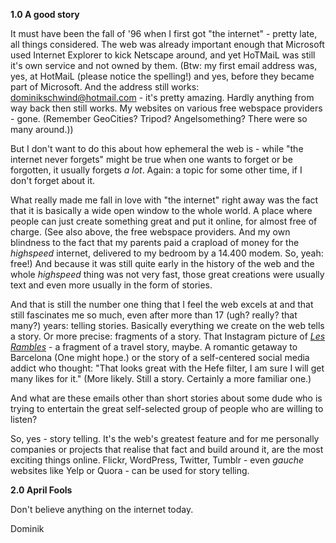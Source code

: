 **1.0 A good story**

It must have been the fall of '96 when I first got "the internet" - pretty late, all things considered. The web was already important enough that Microsoft used Internet Explorer to kick Netscape around, and yet HoTMaiL was still it's own service and not owned by them. (Btw: my first email address was, yes, at HotMaiL (please notice the spelling!) and yes, before they became part of Microsoft. And the address still works: dominikschwind@hotmail.com - it's pretty amazing. Hardly anything from way back then still works. My websites on various free webspace providers - gone. (Remember GeoCities? Tripod? Angelsomething? There were so many around.))

But I don't want to do this about how ephemeral the web is - while "the internet never forgets" might be true when one wants to forget or be forgotten, it usually forgets *a lot*. Again: a topic for some other time, if I don't forget about it.

What really made me fall in love with "the internet" right away was the fact that it is basically a wide open window to the whole world. A place where people can just create something great and put it online, for almost free of charge. (See also above, the free webspace providers. And my own blindness to the fact that my parents paid a crapload of money for the *highspeed* internet, delivered to my bedroom by a 14.400 modem. So, yeah: free!) And because it was still quite early in the history of the web and the whole *highspeed* thing was not very fast, those great creations were usually text and even more usually in the form of stories.

And that is still the number one thing that I feel the web excels at and that still fascinates me so much, even after more than 17 (ugh? really? that many?) years: telling stories. Basically everything we create on the web tells a story. Or more precise: fragments of a story. That Instagram picture of [*Les Rambles*](http://en.wikipedia.org/wiki/La_Rambla,_Barcelona) - a fragment of a travel story, maybe. A romantic getaway to Barcelona (One might hope.) or the story of a self-centered social media addict who thought: "That looks great with the Hefe filter, I am sure I will get many likes for it." (More likely. Still a story. Certainly a more familiar one.)

And what are these emails other than short stories about some dude who is trying to entertain the great self-selected group of people who are willing to listen?

So, yes - story telling. It's the web's greatest feature and for me personally companies or projects that realise that fact and build around it, are the most exciting things online. Flickr, WordPress, Twitter, Tumblr - even *gauche* websites like Yelp or Quora - can be used for story telling.

**2.0 April Fools**

Don't believe anything on the internet today.

Dominik